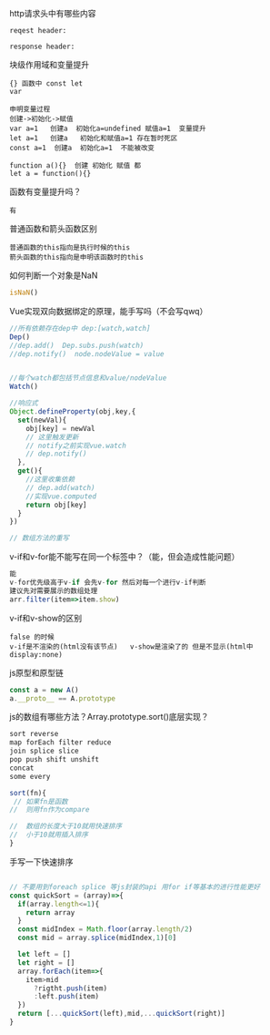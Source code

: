 http请求头中有哪些内容
```
reqest header:

response header:

```

块级作用域和变量提升
```
{} 函数中 const let 
var

申明变量过程
创建->初始化->赋值
var a=1   创建a  初始化a=undefined 赋值a=1  变量提升
let a=1   创建a   初始化和赋值a=1 存在暂时死区
const a=1  创建a  初始化a=1  不能被改变

function a(){}  创建 初始化 赋值 都
let a = function(){}
```

函数有变量提升吗？
```
有
```

普通函数和箭头函数区别
```
普通函数的this指向是执行时候的this
箭头函数的this指向是申明该函数时的this
```

如何判断一个对象是NaN
```js
isNaN()
```


Vue实现双向数据绑定的原理，能手写吗（不会写qwq）
```js
//所有依赖存在dep中 dep:[watch,watch]
Dep()
//dep.add()  Dep.subs.push(watch)
//dep.notify()  node.nodeValue = value


//每个watch都包括节点信息和value/nodeValue
Watch()

//响应式
Object.defineProperty(obj,key,{
  set(newVal){
    obj[key] = newVal
    // 这里触发更新
    // notify之前实现vue.watch
    // dep.notify()
  },
  get(){
    //这里收集依赖
    // dep.add(watch)
    //实现vue.computed
    return obj[key]
  }
})

// 数组方法的重写
```


v-if和v-for能不能写在同一个标签中？（能，但会造成性能问题）
```js
能
v-for优先级高于v-if 会先v-for 然后对每一个进行v-if判断
建议先对需要展示的数组处理 
arr.filter(item=>item.show)
```


v-if和v-show的区别
```
false 的时候  
v-if是不渲染的(html没有该节点)   v-show是渲染了的 但是不显示(html中 display:none)
```


js原型和原型链
```js
const a = new A()
a.__proto__ == A.prototype

```


js的数组有哪些方法？Array.prototype.sort()底层实现？
```js
sort reverse 
map forEach filter reduce 
join splice slice 
pop push shift unshift
concat 
some every
```

```js
sort(fn){
 // 如果fn是函数
//  则用fn作为compare

//  数组的长度大于10就用快速排序
//  小于10就用插入排序
}
```


手写一下快速排序
```js

// 不要用到foreach splice 等js封装的api 用for if等基本的进行性能更好
const quickSort = (array)=>{
  if(array.length<=1){
    return array
  }
  const midIndex = Math.floor(array.length/2)
  const mid = array.splice(midIndex,1)[0]

  let left = []
  let right = []
  array.forEach(item=>{
    item>mid
      ?rigtht.push(item)
      :left.push(item)
  })
  return [...quickSort(left),mid,...quickSort(right)]
}
```